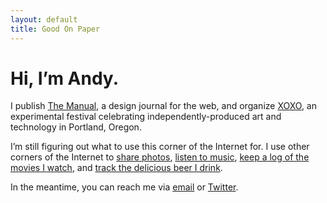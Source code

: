 ```yaml
---
layout: default
title: Good On Paper
---
```


# Hi, I’m Andy.

I publish [The Manual](http://themanual.org), a design journal for the web, and organize [XOXO](http://xoxofest.com), an experimental festival celebrating independently-produced art and technology in Portland, Oregon.

I’m still figuring out what to use this corner of the Internet for. I use other corners of the Internet to [share photos](http://instagram.com/goodonpaper), [listen to music](http://www.rdio.com/people/goodonpaper/), [keep a log of the movies I watch](http://letterboxd.com/andymcmillan/), and [track the delicious beer I drink](https://untappd.com/user/andymcmillan).

In the meantime, you can reach me via [email](mailto:andy@goodonpaper.com) or [Twitter](http://twitter.com/andymcmillan).
